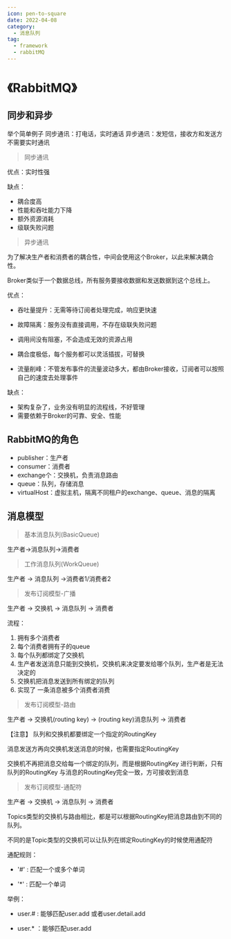 ```yaml
---
icon: pen-to-square
date: 2022-04-08
category:
  - 消息队列
tag:
  - framework
  - rabbitMQ
---
```


# 《RabbitMQ》

## 同步和异步

举个简单例子
同步通讯：打电话，实时通话
异步通讯：发短信，接收方和发送方不需要实时通讯

> 同步通讯

优点：实时性强

缺点：

+ 耦合度高
+ 性能和吞吐能力下降
+ 额外资源消耗
+ 级联失败问题

> 异步通讯

为了解决生产者和消费者的耦合性，中间会使用这个Broker，以此来解决耦合性。

Broker类似于一个数据总线，所有服务要接收数据和发送数据到这个总线上。

优点：

- 吞吐量提升：无需等待订阅者处理完成，响应更快速

- 故障隔离：服务没有直接调用，不存在级联失败问题
- 调用间没有阻塞，不会造成无效的资源占用
- 耦合度极低，每个服务都可以灵活插拔，可替换
- 流量削峰：不管发布事件的流量波动多大，都由Broker接收，订阅者可以按照自己的速度去处理事件

缺点：

- 架构复杂了，业务没有明显的流程线，不好管理
- 需要依赖于Broker的可靠、安全、性能

## RabbitMQ的角色

- publisher：生产者
- consumer：消费者
- exchange个：交换机，负责消息路由
- queue：队列，存储消息
- virtualHost：虚拟主机，隔离不同租户的exchange、queue、消息的隔离

## 消息模型

> 基本消息队列(BasicQueue)

生产者->消息队列->消费者

> 工作消息队列(WorkQueue)

生产者 -> 消息队列 ->消费者1/消费者2

> 发布订阅模型-广播

生产者 -> 交换机 -> 消息队列 -> 消费者

流程：

1. 拥有多个消费者
2. 每个消费者拥有子的queue
3. 每个队列都绑定了交换机
4. 生产者发送消息只能到交换机，交换机来决定要发给哪个队列，生产者是无法决定的
5. 交换机把消息发送到所有绑定的队列
6. 实现了 一条消息被多个消费者消费

> 发布订阅模型-路由

生产者 -> 交换机(routing key) -> (routing key)消息队列 -> 消费者

【注意】 队列和交换机都要绑定一个指定的RoutingKey

消息发送方再向交换机发送消息的时候，也需要指定RoutingKey

交换机不再把消息交给每一个绑定的队列，而是根据RoutingKey 进行判断，只有队列的RoutingKey 与消息的RoutingKey完全一致，方可接收到消息

> 发布订阅模型-通配符

生产者 -> 交换机 -> 消息队列 -> 消费者

Topics类型的交换机与路由相比，都是可以根据RoutingKey把消息路由到不同的队列。

不同的是Topic类型的交换机可以让队列在绑定RoutingKey的时候使用通配符

通配规则：

+ '#' : 匹配一个或多个单词

+ '*' : 匹配一个单词

举例：

+ user.# : 能够匹配user.add 或者user.detail.add

+ user.* ：能够匹配user.add